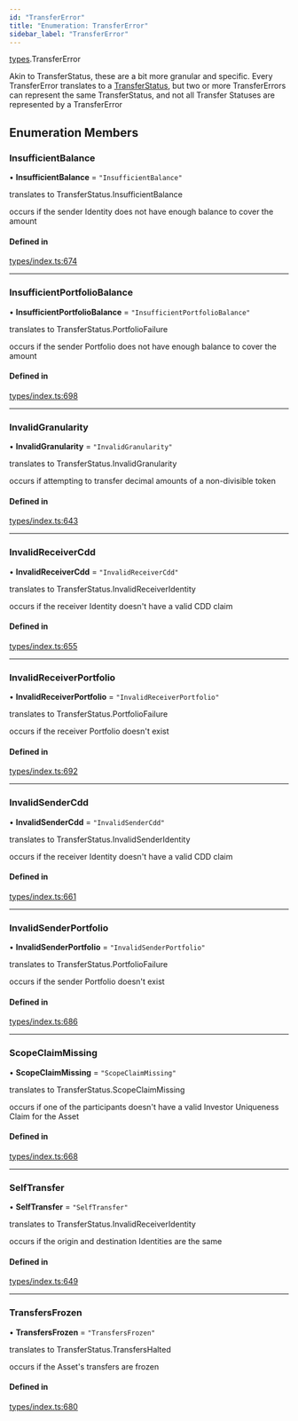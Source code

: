 ```yaml
---
id: "TransferError"
title: "Enumeration: TransferError"
sidebar_label: "TransferError"
---
```


[types](../../../modules/Types/Types.md).TransferError

Akin to TransferStatus, these are a bit more granular and specific. Every TransferError translates to
  a [TransferStatus](../TransferStatus/TransferStatus.md), but two or more TransferErrors can represent the same TransferStatus, and
  not all Transfer Statuses are represented by a TransferError

## Enumeration Members

### InsufficientBalance

• **InsufficientBalance** = ``"InsufficientBalance"``

translates to TransferStatus.InsufficientBalance

occurs if the sender Identity does not have enough balance to cover the amount

#### Defined in

[types/index.ts:674](https://github.com/PolymeshAssociation/polymesh-sdk/blob/95e180d2/src/types/index.ts#L674)

___

### InsufficientPortfolioBalance

• **InsufficientPortfolioBalance** = ``"InsufficientPortfolioBalance"``

translates to TransferStatus.PortfolioFailure

occurs if the sender Portfolio does not have enough balance to cover the amount

#### Defined in

[types/index.ts:698](https://github.com/PolymeshAssociation/polymesh-sdk/blob/95e180d2/src/types/index.ts#L698)

___

### InvalidGranularity

• **InvalidGranularity** = ``"InvalidGranularity"``

translates to TransferStatus.InvalidGranularity

occurs if attempting to transfer decimal amounts of a non-divisible token

#### Defined in

[types/index.ts:643](https://github.com/PolymeshAssociation/polymesh-sdk/blob/95e180d2/src/types/index.ts#L643)

___

### InvalidReceiverCdd

• **InvalidReceiverCdd** = ``"InvalidReceiverCdd"``

translates to TransferStatus.InvalidReceiverIdentity

occurs if the receiver Identity doesn't have a valid CDD claim

#### Defined in

[types/index.ts:655](https://github.com/PolymeshAssociation/polymesh-sdk/blob/95e180d2/src/types/index.ts#L655)

___

### InvalidReceiverPortfolio

• **InvalidReceiverPortfolio** = ``"InvalidReceiverPortfolio"``

translates to TransferStatus.PortfolioFailure

occurs if the receiver Portfolio doesn't exist

#### Defined in

[types/index.ts:692](https://github.com/PolymeshAssociation/polymesh-sdk/blob/95e180d2/src/types/index.ts#L692)

___

### InvalidSenderCdd

• **InvalidSenderCdd** = ``"InvalidSenderCdd"``

translates to TransferStatus.InvalidSenderIdentity

occurs if the receiver Identity doesn't have a valid CDD claim

#### Defined in

[types/index.ts:661](https://github.com/PolymeshAssociation/polymesh-sdk/blob/95e180d2/src/types/index.ts#L661)

___

### InvalidSenderPortfolio

• **InvalidSenderPortfolio** = ``"InvalidSenderPortfolio"``

translates to TransferStatus.PortfolioFailure

occurs if the sender Portfolio doesn't exist

#### Defined in

[types/index.ts:686](https://github.com/PolymeshAssociation/polymesh-sdk/blob/95e180d2/src/types/index.ts#L686)

___

### ScopeClaimMissing

• **ScopeClaimMissing** = ``"ScopeClaimMissing"``

translates to TransferStatus.ScopeClaimMissing

occurs if one of the participants doesn't have a valid Investor Uniqueness Claim for
  the Asset

#### Defined in

[types/index.ts:668](https://github.com/PolymeshAssociation/polymesh-sdk/blob/95e180d2/src/types/index.ts#L668)

___

### SelfTransfer

• **SelfTransfer** = ``"SelfTransfer"``

translates to TransferStatus.InvalidReceiverIdentity

occurs if the origin and destination Identities are the same

#### Defined in

[types/index.ts:649](https://github.com/PolymeshAssociation/polymesh-sdk/blob/95e180d2/src/types/index.ts#L649)

___

### TransfersFrozen

• **TransfersFrozen** = ``"TransfersFrozen"``

translates to TransferStatus.TransfersHalted

occurs if the Asset's transfers are frozen

#### Defined in

[types/index.ts:680](https://github.com/PolymeshAssociation/polymesh-sdk/blob/95e180d2/src/types/index.ts#L680)
